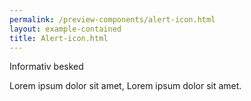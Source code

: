 ```yaml
--- 
permalink: /preview-components/alert-icon.html
layout: example-contained 
title: Alert-icon.html
---
```

<div class="alert alert-info alert--show-icon">
    <div class="alert-body">
        <p class="alert-heading">Informativ besked</p>
        <p class="alert-text">Lorem ipsum dolor sit amet, Lorem ipsum dolor
            sit amet.</p>
    </div>
</div>